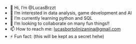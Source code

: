 - 👋 Hi, I’m @LucasBrzzt
- 👀 I’m interested in data analysis, game development and AI
- 🌱 I’m currently learning python and SQL
- 💞️ I’m looking to collaborate on many fun things!!
- 📫 How to reach me: lucasbortolinizanina@gmail.com
- ⚡ Fun fact: (this will be kept as a secret hehe)

<!---
LucasBrzzt/LucasBrzzt is a ✨ special ✨ repository because its `README.md` (this file) appears on your GitHub profile.
You can click the Preview link to take a look at your changes.
--->
